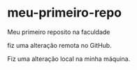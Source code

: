 # meu-primeiro-repo
Meu primeiro reposito na faculdade

fiz uma alteração remota no GitHub.  

Fiz uma alteração local na minha máquina.
